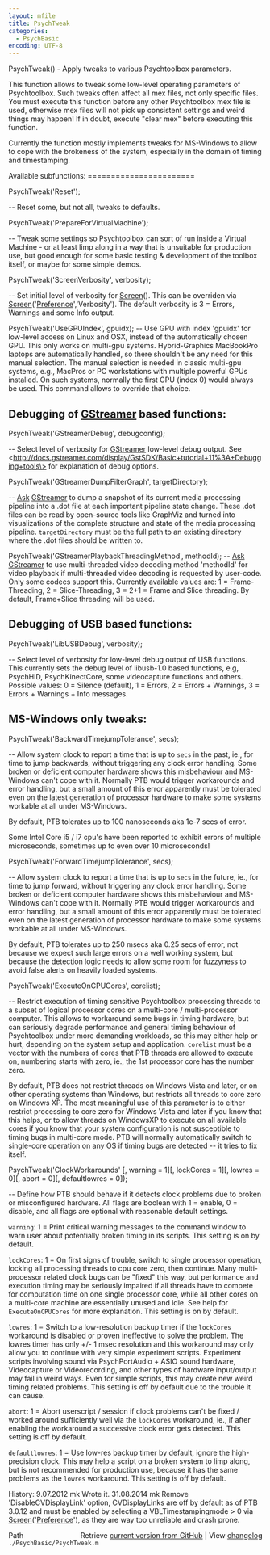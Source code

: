 ```yaml
---
layout: mfile
title: PsychTweak
categories:
  - PsychBasic
encoding: UTF-8
---
```


PsychTweak() - Apply tweaks to various Psychtoolbox parameters.

This function allows to tweak some low-level operating parameters of
Psychtoolbox. Such tweaks often affect all mex files, not only specific
files. You must execute this function before any other Psychtoolbox mex
file is used, otherwise mex files will not pick up consistent settings
and weird things may happen! If in doubt, execute "clear mex" before
executing this function.

Currently the function mostly implements tweaks for MS-Windows to allow
to cope with the brokeness of the system, especially in the domain of
timing and timestamping.


Available subfunctions:
\=======================


PsychTweak('Reset');

-- Reset some, but not all, tweaks to defaults.


PsychTweak('PrepareForVirtualMachine');

-- Tweak some settings so Psychtoolbox can sort of run inside a Virtual
Machine - or at least limp along in a way that is unsuitable for
production use, but good enough for some basic testing & development of
the toolbox itself, or maybe for some simple demos.


PsychTweak('ScreenVerbosity', verbosity);

-- Set initial level of verbosity for [Screen](/docs/Screen)(). This can be overriden via
[Screen](/docs/Screen)('[Preference](/docs/Preference)','Verbosity'). The default verbosity is 3 = Errors,
Warnings and some Info output.


PsychTweak('UseGPUIndex', gpuidx);
-- Use GPU with index 'gpuidx' for low-level access on Linux and OSX,
instead of the automatically chosen GPU. This only works on multi-gpu
systems. Hybrid-Graphics MacBookPro laptops are automatically handled,
so there shouldn't be any need for this manual selection. The manual
selection is needed in classic multi-gpu systems, e.g., MacPros or
PC workstations with multiple powerful GPUs installed. On such systems,
normally the first GPU (index 0) would always be used. This command
allows to override that choice.


Debugging of [GStreamer](/docs/GStreamer) based functions:
---------------------------------------


PsychTweak('GStreamerDebug', debugconfig);

-- Select level of verbosity for [GStreamer](/docs/GStreamer) low-level debug output.
See \<http://docs.gstreamer.com/display/GstSDK/Basic+tutorial+11%3A+Debugging+tools\>
for explanation of debug options.


PsychTweak('GStreamerDumpFilterGraph', targetDirectory);

-- [Ask](/docs/Ask) [GStreamer](/docs/GStreamer) to dump a snapshot of its current media processing
pipeline into a .dot file at each important pipeline state change. These
.dot files can be read by open-source tools like GraphViz and turned into
visualizations of the complete structure and state of the media
processing pipeline. `targetDirectory` must be the full path to an
existing directory where the .dot files should be written to.


PsychTweak('GStreamerPlaybackThreadingMethod', methodId);
-- [Ask](/docs/Ask) [GStreamer](/docs/GStreamer) to use multi-threaded video decoding method 'methodId'
for video playback if multi-threaded video decoding is requested by
user-code. Only some codecs support this. Currently available values are:
1 = Frame-Threading, 2 = Slice-Threading, 3 = 2+1 = Frame and Slice
threading. By default, Frame+Slice threading will be used.


Debugging of USB based functions:
---------------------------------


PsychTweak('LibUSBDebug', verbosity);

-- Select level of verbosity for low-level debug output of USB functions.
This currently sets the debug level of libusb-1.0 based functions, e.g,
PsychHID, PsychKinectCore, some videocapture functions and others.
Possible values: 0 = Silence (default), 1 = Errors, 2 = Errors +
Warnings, 3 = Errors + Warnings + Info messages.


MS-Windows only tweaks:
-----------------------

PsychTweak('BackwardTimejumpTolerance', secs);

-- Allow system clock to report a time that is up to `secs` in the past,
ie., for time to jump backwards, without triggering any clock error
handling. Some broken or deficient computer hardware shows this
misbehaviour and MS-Windows can't cope with it. Normally PTB would
trigger workarounds and error handling, but a small amount of this error
apparently must be tolerated even on the latest generation of processor
hardware to make some systems workable at all under MS-Windows.

By default, PTB tolerates up to 100 nanoseconds aka 1e-7 secs of error.

Some Intel Core i5 / i7 cpu's have been reported to exhibit errors of
multiple microseconds, sometimes up to even over 10 microseconds!


PsychTweak('ForwardTimejumpTolerance', secs);

-- Allow system clock to report a time that is up to `secs` in the future,
ie., for time to jump forward, without triggering any clock error
handling. Some broken or deficient computer hardware shows this
misbehaviour and MS-Windows can't cope with it. Normally PTB would
trigger workarounds and error handling, but a small amount of this error
apparently must be tolerated even on the latest generation of processor
hardware to make some systems workable at all under MS-Windows.

By default, PTB tolerates up to 250 msecs aka 0.25 secs of error, not
because we expect such large errors on a well working system, but because
the detection logic needs to allow some room for fuzzyness to avoid false
alerts on heavily loaded systems.


PsychTweak('ExecuteOnCPUCores', corelist);

-- Restrict execution of timing sensitive Psychtoolbox processing threads
to a subset of logical processor cores on a multi-core / multi-processor
computer. This allows to workaround some bugs in timing hardware, but can
seriously degrade performance and general timing behaviour of
Psychtoolbox under more demanding workloads, so this may either help or
hurt, depending on the system setup and application.
`corelist` must be a vector with the numbers of cores that PTB threads
are allowed to execute on, numbering starts with zero, ie., the 1st
processor core has the number zero.

By default, PTB does not restrict threads on Windows Vista and later, or
on other operating systems than Windows, but restricts all threads to
core zero on Windows XP. The most meaningful use of this parameter is to
either restrict processing to core zero for Windows Vista and later if
you know that this helps, or to allow threads on WindowsXP to execute on
all available cores if you know that your system configuration is not
susceptible to timing bugs in multi-core mode. PTB will normally
automatically switch to single-core operation on any OS if timing bugs
are detected -- it tries to fix itself.


PsychTweak('ClockWorkarounds' [, warning = 1][, lockCores = 1][, lowres = 0][, abort = 0][, defaultlowres = 0]);

-- Define how PTB should behave if it detects clock problems due to
broken or misconfigured hardware. All flags are boolean with 1 = enable,
0 = disable, and all flags are optional with reasonable default settings.

`warning`: 1 = Print critical warning messages to the command window to
warn user about potentially broken timing in its scripts.
This setting is on by default.

`lockCores`: 1 = On first signs of trouble, switch to single processor
operation, locking all processing threads to cpu core zero, then
continue. Many multi-processor related clock bugs can be "fixed" this
way, but performance and execution timing may be seriously impaired if
all threads have to compete for computation time on one single processor
core, while all other cores on a multi-core machine are essentially
unused and idle. See help for `ExecuteOnCPUCores` for more explanation.
This setting is on by default.

`lowres`: 1 = Switch to a low-resolution backup timer if the `lockCores`
workaround is disabled or proven ineffective to solve the problem. The
lowres timer has only +/- 1 msec resolution and this workaround may only
allow you to continue with very simple experiment scripts. Experiment
scripts involving sound via PsychPortAudio + ASIO sound hardware,
Videocapture or Videorecording, and other types of hardware input/output
may fail in weird ways. Even for simple scripts, this may create new
weird timing related problems.
This setting is off by default due to the trouble it can cause.

`abort`: 1 = Abort userscript / session if clock problems can't be fixed
/ worked around sufficiently well via the `lockCores` workaround, ie., if
after enabling the workaround a successive clock error gets detected.
This setting is off by default.

`defaultlowres`: 1 = Use low-res backup timer by default, ignore the
high-precision clock. This may help a script on a broken system to limp
along, but is not recommended for production use, because it has the same
problems as the `lowres` workaround.
This setting is off by default.


History:
 9\.07.2012  mk  Wrote it.
31\.08.2014  mk  Remove 'DisableCVDisplayLink' option, CVDisplayLinks
                are off by default as of PTB 3.0.12 and must be enabled
                by selecting a VBLTimestampingmode \> 0 via [Screen](/docs/Screen)('[Preference](/docs/Preference)'),
                as they are way too unreliable and crash prone.



<div class="code_header" style="text-align:right;">
  <span style="float:left;">Path&nbsp;&nbsp;</span> <span class="counter">Retrieve <a href=
  "https://raw.github.com/Psychtoolbox-3/Psychtoolbox-3/beta/./PsychBasic/PsychTweak.m">current version from GitHub</a> | View <a href=
  "https://github.com/Psychtoolbox-3/Psychtoolbox-3/commits/beta/./PsychBasic/PsychTweak.m">changelog</a></span>
</div>
<div class="code">
  <code>./PsychBasic/PsychTweak.m</code>
</div>
